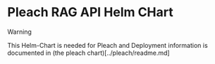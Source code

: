 # Pleach RAG API Helm CHart

> [!WARNING]  
> This Helm-Chart is needed for Pleach and Deployment information is documented in (the pleach chart)[../pleach/readme.md]